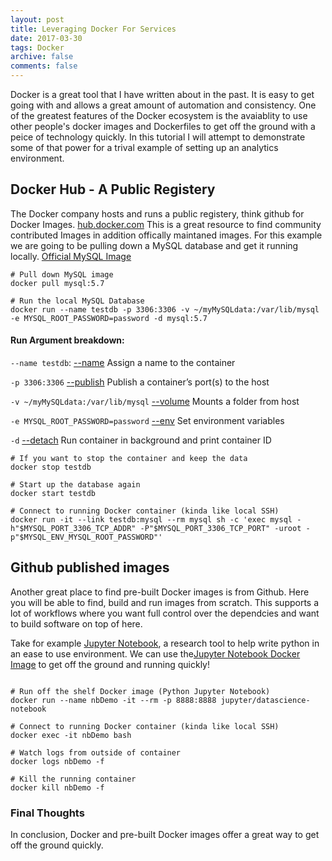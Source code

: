 ```yaml
---
layout: post
title: Leveraging Docker For Services
date: 2017-03-30
tags: Docker 
archive: false
comments: false
---
```


Docker is a great tool that I have written about in the past. It is easy to get going with and allows a great amount of automation and consistency.
One of the greatest features of the Docker ecosystem is the avaiablity to use other people's docker images and Dockerfiles to get off the ground with a peice of technology quickly.
In this tutorial I will attempt to demonstrate some of that power for a trival example of setting up an analytics environment.


## Docker Hub - A Public Registery


The Docker company hosts and runs a public registery, think github for Docker Images. [hub.docker.com](https://hub.docker.com/) This is a great resource to find community contributed Images in addition offically maintaned images. For this example we are going to be pulling down a MySQL database and get it running locally. [Official MySQL Image](https://hub.docker.com/_/mysql/)

~~~~~~~~~~~~
# Pull down MySQL image
docker pull mysql:5.7

# Run the local MySQL Database 
docker run --name testdb -p 3306:3306 -v ~/myMySQLdata:/var/lib/mysql -e MYSQL_ROOT_PASSWORD=password -d mysql:5.7

~~~~~~~~~~~~

#### Run Argument breakdown:

`--name testdb`: [--name](https://docs.docker.com/engine/reference/run/#container-identification) Assign a name to the container

`-p 3306:3306` [--publish](https://docs.docker.com/engine/reference/commandline/run/#publish-or-expose-port--p---expose) Publish a container’s port(s) to the host

`-v ~/myMySQLdata:/var/lib/mysql` [--volume](https://docs.docker.com/engine/tutorials/dockervolumes/#adding-a-data-volume) Mounts a folder from host

`-e MYSQL_ROOT_PASSWORD=password` [--env](https://docs.docker.com/engine/reference/commandline/run/#publish-or-expose-port--p---expose) Set environment variables

`-d` [--detach](https://docs.docker.com/engine/reference/commandline/run/) Run container in background and print container ID


~~~~~~~~~~~~
# If you want to stop the container and keep the data
docker stop testdb

# Start up the database again
docker start testdb

# Connect to running Docker container (kinda like local SSH)
docker run -it --link testdb:mysql --rm mysql sh -c 'exec mysql -h"$MYSQL_PORT_3306_TCP_ADDR" -P"$MYSQL_PORT_3306_TCP_PORT" -uroot -p"$MYSQL_ENV_MYSQL_ROOT_PASSWORD"'
~~~~~~~~~~~~



## Github published images

Another great place to find pre-built Docker images is from Github. Here you will be able to find, build and run images from scratch. This supports a lot of workflows where you want full control over the dependcies and want to build software on top of here.

Take for example [Jupyter Notebook](http://jupyter.org/), a research tool to help write python in an ease to use environment. We can use the[Jupyter Notebook Docker Image](https://github.com/jupyter/docker-stacks) to get off the ground and running quickly!


~~~~~~~~~~~~

# Run off the shelf Docker image (Python Jupyter Notebook)
docker run --name nbDemo -it --rm -p 8888:8888 jupyter/datascience-notebook

# Connect to running Docker container (kinda like local SSH)
docker exec -it nbDemo bash

# Watch logs from outside of container
docker logs nbDemo -f

# Kill the running container
docker kill nbDemo -f
~~~~~~~~~~~~


### Final Thoughts

In conclusion, Docker and pre-built Docker images offer a great way to get off the ground quickly.
